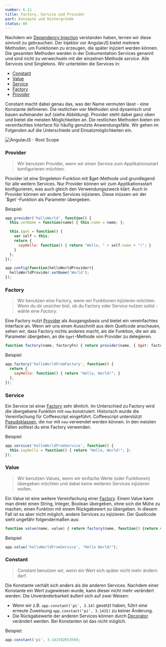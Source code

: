 ```yaml
---
number: 6.11
title: Factory, Service und Provider
part: Konzepte und Hintergründe
status: 80
---
```


Nachdem wir [Dependency Injection](#dependency-injection) verstanden haben, lernen wir diese sinnvoll zu gebrauchen. Der Injektor vor AngularJS bietet mehrere Methoden, um Funktionen zu erzeugen, die später injiziert werden können. Die gesamten Methoden werden in der Dokumentation Services genannt und sind nicht zu verwechseln mit der einzelnen Methode *service*. Alle Services sind Singletons. Wir unterteilen die Services in:

* [Constant](#constant)
* [Value](#value)
* [Service](#service)
* [Factory](#factory)
* [Provider](#provider)

Constant macht dabei genau das, was der Name vermuten lässt - eine Konstante definieren. Die restlichen vier Methoden sind dynamisch und bauen aufeinander auf (siehe Abbildung). Provider steht dabei ganz oben und bietet die meisten Möglichkeiten an. Die restlichen Methoden bieten ein vereinfachtes Interface für häufig genutzte Anwendungsfälle. Wir gehen im Folgenden auf die Unterschiede und Einsatzmöglichkeiten ein.

![AngularJS - Root Scope](/images/figures/services.png)


### Provider

> Wir benutzen Provider, wenn wir einen Service zum Applikationsstart konfigurieren möchten.

Provider ist eine Singeleton-Funktion mit $get-Methode und grundlegend für alle weitern Services. Nur Provider können wir zum Applikationsstart konfigurieren, was auch gleich den Verwendungszweck klärt. Auch in Provider können wir andere Services injizieren. Diese müssen wir der `$get`-Funktion als Parameter übergeben.

Beispiel:

~~~javascript
app.provider('helloWorld', function() {
  this.setName = function(name) { this.name = name; };

  this.$get = function() {
    var self = this;
    return {
      sayHello: function() { return "Hello, " + self.name + "!"; }
    }
  };
});

app.config(function(helloWorldProvider){
  helloWorldProvider.setName('World');
});
~~~


### Factory

> Wir benutzen eine Factory, wenn wir Funktionen injizieren möchten. Wenn du dir unsicher bist, ob du Factory oder Service nutzen sollst - wähle eine *Factory*.

Eine Factory nutzt [Provider](#provider) als Ausgangsbasis und bietet ein vereinfachtes Interface an. Wenn wir uns einen Ausschnitt aus dem Quellcode anschauen, sehen wir, dass Factory nichts anderes macht, als die Funktion, die wir als Parameter übergeben, an die  `$get`-Methode von Provider zu delegieren.

~~~javascript
function factory(name, factoryFn) { return provider(name, { $get: factoryFn }); }
~~~

Beispiel:

~~~javascript
app.factory('helloWorldFromFactory', function() {
  return {
    sayHello: function() { return "Hello, World!"; }
  };
});
~~~


### Service

Ein Service ist einer [Factory](#factory) sehr ähnlich. Im Unterschied zu Factory wird die übergebene Funktion mit `new` konstruiert. Historisch wurde die Vereinfachung für Coffeescript eingeführt. Coffeescript unterstützt [Pseudoklassen](http://coffeescript.org/#classes), die nur mit `new` verwendet werden können. In den meisten Fällen solltest du eine Factory verwenden.

Beispiel:

~~~javascript
app.service('helloWorldFromService', function() {
  this.sayHello = function() { return "Hello, World!"; };
});
~~~


### Value

> Wir benutzen Values, wenn wir einfache Werte (oder Funktionen) übergeben möchten und dabei keine weiteren Services injizieren wollen.

Ein Value ist eine weitere Vereinfachung einer [Factory](#factory). Einem Value kann man direkt einen String, Integer, Boolean übergeben, ohne sich die Mühe zu machen, einen Funktion mit einem Rückgabewert zu übergeben. In diesem Fall ist es aber nicht möglich, andere Services zu injizieren. Der Quellcode sieht ungefähr folgendermaßen aus:

~~~javascript
function value(name, value) { return factory(name, function() {return value;}); }
~~~


Beispiel:

~~~javascript
app.value('helloWorldFromService', "Hello World!");
~~~


### Constant

> Constant benutzen wir, wenn ein Wert sich später nicht mehr ändern darf.

Die Konstante verhält sich anders als die anderen Services. Nachdem einer Konstante ein Wert zugewiesen wurde, kann dieser nicht mehr verändert werden. Die Unveränderbarkeit äußert sich auf zwei Weisen:

* Wenn wir z.B. `app.constant('pi', 3.14)` gesetzt haben, führt eine erneute Zuweisung `app.constant('pi', 3.1415)` zu keiner Änderung.
* Die Rückgabewerte der anderen Services können durch [Decorator](#decorator) verändert werden. Bei Konstanten ist das nicht möglich.

Beispiel:

~~~javascript
app.constant('pi', 3.14159265359);
~~~


